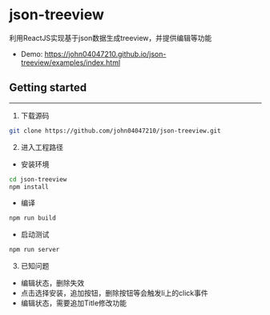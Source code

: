 # json-treeview

利用ReactJS实现基于json数据生成treeview，并提供编辑等功能
- Demo: https://john04047210.github.io/json-treeview/examples/index.html

## Getting started
--------------------
1. 下载源码
  
  ```sh
  git clone https://github.com/john04047210/json-treeview.git
  ```
2. 进入工程路径
  - 安装环境
 ```sh
 cd json-treeview
 npm install
 ```
- 编译
 ```sh
 npm run build
 ```
- 启动测试
 ```sh
 npm run server
 ```
3. 已知问题
  - 编辑状态，删除失效
  - 点击选择安装，追加按钮，删除按钮等会触发li上的click事件
  - 编辑状态，需要追加Title修改功能